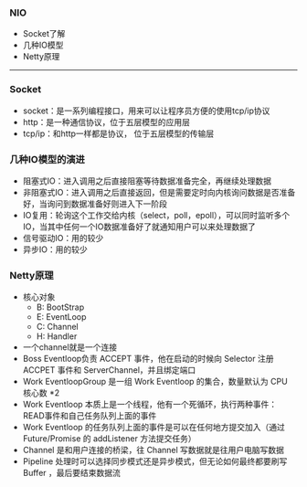 ### NIO
* Socket了解
* 几种IO模型
* Netty原理

---

### Socket
* socket：是一系列编程接口，用来可以让程序员方便的使用tcp/ip协议
* http：是一种通信协议，位于五层模型的应用层
* tcp/ip：和http一样都是协议， 位于五层模型的传输层

### 几种IO模型的演进
* 阻塞式IO：进入调用之后直接阻塞等待数据准备完全，再继续处理数据
* 非阻塞式IO：进入调用之后直接返回，但是需要定时向内核询问数据是否准备好，当询问到数据准备好则进入下一阶段
* IO复用：轮询这个工作交给内核（select，poll，epoll），可以同时监听多个IO，当其中任何一个IO数据准备好了就通知用户可以来处理数据了
* 信号驱动IO：用的较少
* 异步IO：用的较少

### Netty原理
* 核心对象
    * B: BootStrap
    * E: EventLoop
    * C: Channel
    * H: Handler
* 一个channel就是一个连接
* Boss Eventloop负责 ACCEPT 事件，他在启动的时候向 Selector 注册 ACCPET 事件和 ServerChannel，并且绑定端口
* Work EventloopGroup 是一组 Work Eventloop 的集合，数量默认为 CPU 核心数 *2
* Work Eventloop 本质上是一个线程，他有一个死循环，执行两种事件：READ事件和自己任务队列上面的事件
* Work Eventloop 的任务队列上面的事件是可以在任何地方提交加入（通过 Future/Promise 的 addListener 方法提交任务）
* Channel 是和用户连接的桥梁，往 Channel 写数据就是往用户电脑写数据
* Pipeline 处理时可以选择同步模式还是异步模式，但无论如何最终都要刷写 Buffer ，最后要结束数据流